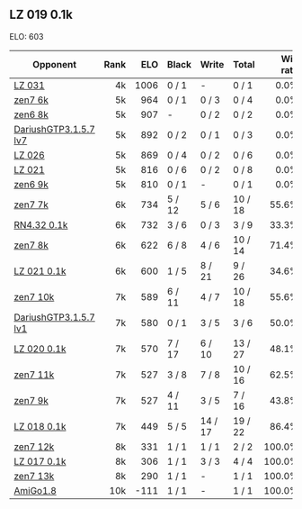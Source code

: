 ## LZ 019 0.1k ##

ELO: 603

Opponent | Rank | ELO | Black | Write | Total | Win rate
---------|-----:|----:|-------|-------|-------|-------:
[LZ 031](LZ%20031.md) | 4k | 1006 | 0 / 1 | - | 0 / 1 | 0.0%
[zen7 6k](zen7%206k.md) | 5k | 964 | 0 / 1 | 0 / 3 | 0 / 4 | 0.0%
[zen6 8k](zen6%208k.md) | 5k | 907 | - | 0 / 2 | 0 / 2 | 0.0%
[DariushGTP3.1.5.7 lv7](DariushGTP3.1.5.7%20lv7.md) | 5k | 892 | 0 / 2 | 0 / 1 | 0 / 3 | 0.0%
[LZ 026](LZ%20026.md) | 5k | 869 | 0 / 4 | 0 / 2 | 0 / 6 | 0.0%
[LZ 021](LZ%20021.md) | 5k | 816 | 0 / 6 | 0 / 2 | 0 / 8 | 0.0%
[zen6 9k](zen6%209k.md) | 5k | 810 | 0 / 1 | - | 0 / 1 | 0.0%
[zen7 7k](zen7%207k.md) | 6k | 734 | 5 / 12 | 5 / 6 | 10 / 18 | 55.6%
[RN4.32 0.1k](RN4.32%200.1k.md) | 6k | 732 | 3 / 6 | 0 / 3 | 3 / 9 | 33.3%
[zen7 8k](zen7%208k.md) | 6k | 622 | 6 / 8 | 4 / 6 | 10 / 14 | 71.4%
[LZ 021 0.1k](LZ%20021%200.1k.md) | 6k | 600 | 1 / 5 | 8 / 21 | 9 / 26 | 34.6%
[zen7 10k](zen7%2010k.md) | 7k | 589 | 6 / 11 | 4 / 7 | 10 / 18 | 55.6%
[DariushGTP3.1.5.7 lv1](DariushGTP3.1.5.7%20lv1.md) | 7k | 580 | 0 / 1 | 3 / 5 | 3 / 6 | 50.0%
[LZ 020 0.1k](LZ%20020%200.1k.md) | 7k | 570 | 7 / 17 | 6 / 10 | 13 / 27 | 48.1%
[zen7 11k](zen7%2011k.md) | 7k | 527 | 3 / 8 | 7 / 8 | 10 / 16 | 62.5%
[zen7 9k](zen7%209k.md) | 7k | 527 | 4 / 11 | 3 / 5 | 7 / 16 | 43.8%
[LZ 018 0.1k](LZ%20018%200.1k.md) | 7k | 449 | 5 / 5 | 14 / 17 | 19 / 22 | 86.4%
[zen7 12k](zen7%2012k.md) | 8k | 331 | 1 / 1 | 1 / 1 | 2 / 2 | 100.0%
[LZ 017 0.1k](LZ%20017%200.1k.md) | 8k | 306 | 1 / 1 | 3 / 3 | 4 / 4 | 100.0%
[zen7 13k](zen7%2013k.md) | 8k | 290 | 1 / 1 | - | 1 / 1 | 100.0%
[AmiGo1.8](AmiGo1.8.md) | 10k | -111 | 1 / 1 | - | 1 / 1 | 100.0%

